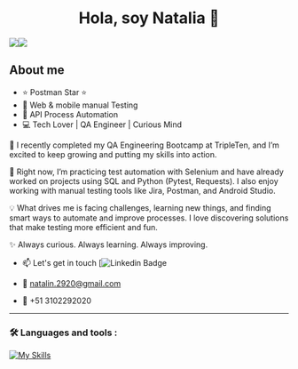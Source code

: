 <div align="center">
<h1 align="center">Hola, soy Natalia 👋</h1>
</div>
<img decoding="async" src="https://media.licdn.com/dms/image/v2/D5616AQHT_ra3N5AQvw/profile-displaybackgroundimage-shrink_350_1400/B56ZjIH47YHUAg-/0/1755704179704?e=1758758400&v=beta&t=JOAKFCRD2UccXrD9B9EXPJ24O4tKfmIvARJsqXWdo3A"

 [![](https://img.shields.io/badge/LinkedIn-0077B5?style=for-the-badge&logo=linkedin&logoColor=white)](https://www.linkedin.com/in/natamolinaqa/)

## About me

- ⭐ Postman Star ⭐
- 🐛 Web & mobile manual Testing
- 📲 API Process Automation
- 💻 Tech Lover | QA Engineer | Curious Mind

🔭 I recently completed my QA Engineering Bootcamp at TripleTen, and I’m excited to keep growing and putting my skills into action.

🌱 Right now, I’m practicing test automation with Selenium and have already worked on projects using SQL and Python (Pytest, Requests). I also enjoy working with manual testing tools like Jira, Postman, and Android Studio.

💡 What drives me is facing challenges, learning new things, and finding smart ways to automate and improve processes. I love discovering solutions that make testing more efficient and fun.

✨ Always curious. Always learning. Always improving.
<br>

* :mailbox: Let's get in touch  [![Linkedin Badge](https://www.linkedin.com/in/natamolinaqa/)

* :e-mail: natalin.2920@gmail.com

* :iphone: +51 3102292020

---

### :hammer_and_wrench: Languages and tools :
<div id="header" align="left">
  
   [![My Skills](https://skillicons.dev/icons?i=py,postman,java,postgres,github,unreal,angular,nodejs,js,html,css)](https://skillicons.dev)

</div>

